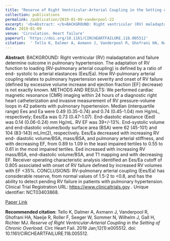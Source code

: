 ```yaml
--- 
title: "Reserve of Right Ventricular-Arterial Coupling in the Setting of Chronic Overload." 
collection: publications 
permalink: /publication/2019-01-09-vanderpool-22 
excerpt: '<b>Abstract: </b>BACKGROUND: Right ventricular (RV) maladaptation and failure determine outcome in pulmonary hypertension. The adaptation of RV function to loading (RV-pulmonary arterial coupling) is defined by a ratio of end- systolic to arterial elastances (Ees/Ea). How RV-pulmonary arterial coupling relates to pulmonary hypertension severity [...]' 
date: 2019-01-09 
venue: 'Circulation. Heart failure' 
paperurl: 'https://doi.org/10.1161/CIRCHEARTFAILURE.118.005512' 
citation:  ' Tello K, Dalmer A, Axmann J, Vanderpool R, Ghofrani HA, Naeije R, Roller F, Seeger W, Sommer N, Wilhelm J, Gall H, Richter MJ. <i>Reserve of Right Ventricular-Arterial Coupling in the Setting of Chronic Overload.</i> Circ Heart Fail. 2019 Jan;12(1):e005512. doi: 10.1161/CIRCHEARTFAILURE.118.005512.' 
--- 
```

<b>Abstract</b>:  BACKGROUND: Right ventricular (RV) maladaptation and failure determine outcome in pulmonary hypertension. The adaptation of RV function to loading (RV-pulmonary arterial coupling) is defined by a ratio of end- systolic to arterial elastances (Ees/Ea). How RV-pulmonary arterial coupling relates to pulmonary hypertension severity and onset of RV failure (defined by excessive volume increase and ejection fraction [EF] decrease) is not exactly known. METHODS AND RESULTS: We performed cardiac magnetic resonance (CMR) imaging within 24 hours of a diagnostic right heart catheterization and invasive measurement of RV pressure-volume loops in 42 patients with pulmonary hypertension. Median (interquartile range) Ees and Ea were 0.49 (0.35-0.74) and 0.74 (0.45-1.04) mm Hg/mL, respectively; Ees/Ea was 0.73 (0.47-1.07). End-diastolic elastance (Eed) was 0.14 (0.06-0.24) mm Hg/mL. RV EF was 39+/-13%. End-systolic volume and end-diastolic volume/body surface area (BSA) were 62 (45-101) and 104 (83-143) mL/m(2), respectively. Ees/Ea decreased with increasing RV end- diastolic volume/BSA, mass/BSA, and pulmonary arterial stiffness, and with decreasing EF, from 0.89 to 1.09 in the least impaired tertiles to 0.55 to 0.61 in the most impaired tertiles. Eed increased with increasing RV mass/BSA, end-diastolic volume/BSA, and T1 mapping and with decreasing EF. Receiver operating characteristic analysis identified an Ees/Ea cutoff of 0.805 associated with onset of RV failure defined by increased RV volumes with EF <35%. CONCLUSIONS: RV-pulmonary arterial coupling (Ees/Ea) has considerable reserve, from normal values of 1.5-2 to <0.8, and has the ability to detect pending RV failure in patients with pulmonary hypertension. Clinical Trial Registration URL: https://www.clinicaltrials.gov . Unique identifier: NCT03403868.  
 
[Paper Link](https://doi.org/10.1161/CIRCHEARTFAILURE.118.005512) 
 
<b>Recommended citation</b>:  Tello K, Dalmer A, Axmann J, Vanderpool R, Ghofrani HA, Naeije R, Roller F, Seeger W, Sommer N, Wilhelm J, Gall H, Richter MJ. <i>Reserve of Right Ventricular-Arterial Coupling in the Setting of Chronic Overload.</i> Circ Heart Fail. 2019 Jan;12(1):e005512. doi: 10.1161/CIRCHEARTFAILURE.118.005512. 

